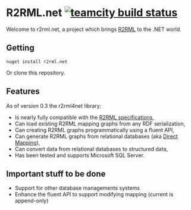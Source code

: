 # R2RML.net [![teamcity build status](http://ci.t-code.pl/app/rest/builds/buildType:bt12/statusIcon)](http://ci.t-code.pl/viewType.html?buildTypeId=bt12)

Welcome to r2rml.net, a project which brings [R2RML](http://www.w3.org/TR/r2rml/) to the .NET world.

## Getting

```
nuget install r2rml.net
```

Or clone this repository.

## Features

As of version 0.3 the r2rml4net library:

* Is nearly fully compatible with the [R2RML specifications](http://www.w3.org/TR/r2rml/),
* Can load existing R2RML mapping graphs from any RDF serialization,
* Can creating R2RML graphs programmatically using a fluent API,
* Can generate R2RML graphs from relational databases (aka [Direct Mapping](http://www.w3.org/TR/rdb-direct-mapping/)),
* Can convert data from relational databases to structured data,
* Has been tested and supports Microsoft SQL Server.

## Important stuff to be done

* Support for other database managements systems
* Enhance the fluent API to support modifying mapping (current is append-only)
